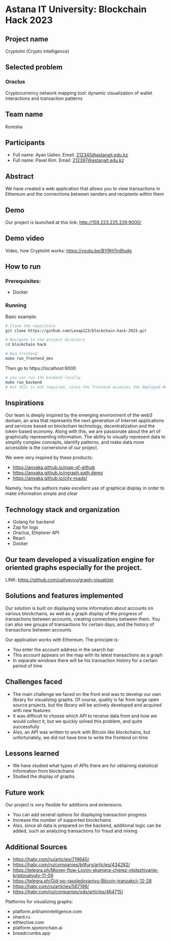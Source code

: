 # Astana IT University: Blockchain Hack 2023 

## Project name

CryptoInt (Crypto Intelligence)

## Selected problem
### Oraclus
Cryptocurrency network mapping tool: dynamic visualization of wallet interactions and transaction patterns

## Team name

Koresha

## Participants

* Full name: Ayan Ualiev. Email: 212345@astanait.edu.kz
* Full name: Pavel Kim. Email: 212397@astanait.edu.kz


## Abstract

We have created a web application that allows you to view transactions in Ethereum and the connections between senders and recipients within them

## Demo 

Our project is launched at this link: http://159.223.225.226:9000/

## Demo video

Video, how CryptoInt works: https://youtu.be/BYRH7m9ludg

## How to run

### Prerequisites:

- Docker

### Running

Basic example:
```bash
# Clone the repository
git clone https://github.com/Levap123/blockchain-hack-2023.git

# Navigate to the project directory
cd blockchain hack

# Run frontend
make run_frontend_dev
```

Then go to https://localhost:9000

```bash
# you can run the backend locally
make run_backend
# but this is not required, since the frontend accesses the deployed API
```

## Inspirations

Our team is deeply inspired by the emerging environment of the web3 domain, an area that represents the next generation of Internet applications and services based on blockchain technology, decentralization and the token-based economy. Along with this, we are passionate about the art of graphically representing information. The ability to visually represent data to simplify complex concepts, identify patterns, and make data more accessible is the cornerstone of our project. 

We were very inspired by these products:
- https://anvaka.github.io/map-of-github
- https://anvaka.github.io/ngraph.path.demo
- https://anvaka.github.io/city-roads/

Namely, how the authors make excellent use of graphical display in order to make information simple and clear

## Technology stack and organization

- Golang for backend
- Zap for logs
- Oraclus, Ethplorer API
- React
- Docker

## Our team developed a visualization engine for oriented graphs especially for the project.

LINK: https://github.com/ualiyevvv/graph-visualizer


## Solutions and features implemented

Our solution is built on displaying some information about accounts on various blockchains, as well as a graph display of the progress of transactions between accounts, creating connections between them. You can also see groups of transactions for certain days, and the history of transactions between accounts

Our application works with Ethereum.
The principle is:
- You enter the account address in the search bar
- This account appears on the map with its latest transactions as a graph
- In separate windows there will be his transaction history for a certain period of time

## Challenges faced

- The main challenge we faced on the front end was to develop our own library for visualizing graphs. Of course, quality is far from large open source projects, but the library will be actively developed and acquired with new features
- It was difficult to choose which API to receive data from and how we would collect it, but we quickly solved this problem, and quite successfully
- Also, an API was written to work with Bitcoin like blockchains, but unfortunately, we did not have time to write the frontend on time

## Lessons learned

- We have studied what types of APIs there are for obtaining statistical information from blockchains 
- Studied the display of graphs


## Future work

Our project is very flexible for additions and extensions.
- You can add several options for displaying transaction progress
- Increase the number of supported blockchains
- Also, since all data is prepared on the backend, additional logic can be added, such as analyzing transactions for fraud and mixing

## Additional Sources 

- https://habr.com/ru/articles/719640/
- https://habr.com/ru/companies/bitfury/articles/434282/
- https://telegra.ph/Money-flow-Lovim-skamera-cherez-otslezhivanie-kriptovalyuty-11-09
- https://telegra.ph/Gid-po-rassledovaniyu-Bitcoin-tranzakcij-12-28
- https://habr.com/ru/articles/567198/
- https://habr.com/ru/companies/ods/articles/464715/

Platforms for visualizing graphs:
- platform.arkhamintelligence.com
- shard.ru
- ethtective.com
- platform.spotonchain.ai
- breadcrumbs.app
